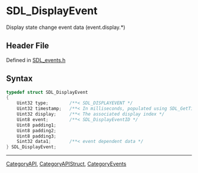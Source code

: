 # SDL_DisplayEvent

Display state change event data (event.display.*)

## Header File

Defined in [SDL_events.h](https://github.com/libsdl-org/SDL/blob/SDL2/include/SDL_events.h)

## Syntax

```c
typedef struct SDL_DisplayEvent
{
    Uint32 type;        /**< SDL_DISPLAYEVENT */
    Uint32 timestamp;   /**< In milliseconds, populated using SDL_GetTicks() */
    Uint32 display;     /**< The associated display index */
    Uint8 event;        /**< SDL_DisplayEventID */
    Uint8 padding1;
    Uint8 padding2;
    Uint8 padding3;
    Sint32 data1;       /**< event dependent data */
} SDL_DisplayEvent;
```

----
[CategoryAPI](CategoryAPI), [CategoryAPIStruct](CategoryAPIStruct), [CategoryEvents](CategoryEvents)

